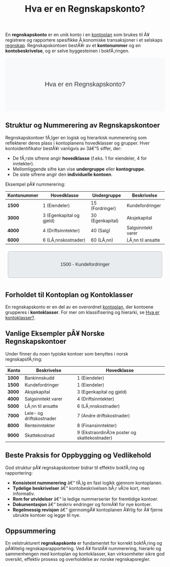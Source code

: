 ﻿---
title: "Hva er en Regnskapskonto?"
meta_title: "Hva er en Regnskapskonto?"
meta_description: 'En **regnskapskonto** er en unik konto i en [kontoplan](/blogs/regnskap/hva-er-kontoplan "Hva er en Kontoplan? Komplett Guide til Kontoplaner i Norsk Regnskap")...'
slug: hva-er-regnskapskonto
type: blog
layout: pages/single
---

En **regnskapskonto** er en unik konto i en [kontoplan](/blogs/regnskap/hva-er-kontoplan "Hva er en Kontoplan? Komplett Guide til Kontoplaner i Norsk Regnskap") som brukes til Ã¥ registrere og rapportere spesifikke Ã¸konomiske transaksjoner i et selskaps [regnskap](/blogs/regnskap/hva-er-regnskap "Hva er Regnskap? Komplett Guide til RegnskapsfÃ¸ring i Norge"). Regnskapskontoen bestÃ¥r av et **kontonummer** og en **kontobeskrivelse**, og er selve byggesteinen i bokfÃ¸ringen.

![Hva er en Regnskapskonto?](hva-er-regnskapskonto-image.svg)

## Struktur og Nummerering av Regnskapskontoer

Regnskapskontoer fÃ¸lger en logisk og hierarkisk nummerering som reflekterer deres plass i kontoplanens hovedklasser og grupper. Hver kontoidentifikator bestÃ¥r vanligvis av 3â€“5 siffer, der:

* De fÃ¸rste sifrene angir **hovedklasse** (f.eks. 1 for eiendeler, 4 for inntekter).
* Mellomliggende sifre kan vise **undergruppe** eller **kontogruppe**.
* De siste sifrene angir den **individuelle kontoen**.

Eksempel pÃ¥ nummerering:

| Kontonummer | Hovedklasse | Undergruppe | Beskrivelse           |
|------------|-------------|-------------|-----------------------|
| **1500**   | 1 (Eiendeler) | 15 (Fordringer) | Kundefordringer       |
| **3000**   | 3 (Egenkapital og gjeld) | 30 (Egenkapital) | Aksjekapital         |
| **4000**   | 4 (Driftsinntekter) | 40 (Salg) | Salgsinntekt varer       |
| **6000**   | 6 (LÃ¸nnskostnader) | 60 (LÃ¸nn) | LÃ¸nn til ansatte         |

![Eksempel pÃ¥ Regnskapskonto](regnskapskonto-eksempel.svg)

## Forholdet til Kontoplan og Kontoklasser

En regnskapskonto er en del av en overordnet [kontoplan](/blogs/regnskap/hva-er-kontoplan "Hva er en Kontoplan? Komplett Guide til Kontoplaner i Norsk Regnskap"), der kontoene grupperes i **kontoklasser**. For mer om klassifisering og hierarki, se [Hva er kontoklasser?](/blogs/regnskap/hva-er-kontoklasser "Hva er Kontoklasser? En Komplett Guide til Norsk Kontoklassesystem").

## Vanlige Eksempler pÃ¥ Norske Regnskapskontoer

Under finner du noen typiske kontoer som benyttes i norsk regnskapsfÃ¸ring:

| Konto  | Beskrivelse                              | Hovedklasse |
|--------|------------------------------------------|-------------|
| **1000** | Bankinnskudd                            | 1 (Eiendeler) |
| **1500** | Kundefordringer                         | 1 (Eiendeler) |
| **3000** | Aksjekapital                            | 3 (Egenkapital og gjeld) |
| **4000** | Salgsinntekt varer                      | 4 (Driftsinntekter) |
| **5000** | LÃ¸nn til ansatte                        | 6 (LÃ¸nnskostnader) |
| **7000** | Leie- og driftskostnader                | 7 (Andre driftskostnader) |
| **8000** | Renteinntekter                          | 8 (Finansinntekter) |
| **9000** | Skattekostnad                           | 9 (EkstraordinÃ¦re poster og skattekostnader) |

## Beste Praksis for Oppbygging og Vedlikehold

God struktur pÃ¥ regnskapskontoer bidrar til effektiv bokfÃ¸ring og rapportering:

* **Konsistent nummerering** â€“ fÃ¸lg en fast logikk gjennom kontoplanen.
* **Tydelige beskrivelser** â€“ kontobeskrivelsen bÃ¸r vÃ¦re kort, men informativ.
* **Rom for utvidelser** â€“ la ledige nummerserier for fremtidige kontoer.
* **Dokumentasjon** â€“ beskriv endringer og formÃ¥l for nye kontoer.
* **Regelmessig revisjon** â€“ gjennomgÃ¥ kontoplanen Ã¥rlig for Ã¥ fjerne ubrukte kontoer og legge til nye.

## Oppsummering

En velstrukturert **regnskapskonto** er fundamentet for korrekt bokfÃ¸ring og pÃ¥litelig regnskapsrapportering. Ved Ã¥ forstÃ¥ nummerering, hierarki og sammenhengen med kontoplan og kontoklasser, kan virksomheter sikre god oversikt, effektiv prosess og overholdelse av norske regnskapsregler.
